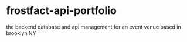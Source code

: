 # frostfact-api-portfolio
the backend database and api management for an event venue based in brooklyn NY
